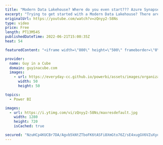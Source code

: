 ```yaml
---
title: "Modern Data Lakehouse? Where do you even start??? Azure Synapse of course!"
excerpt: "Trying to get started with a Modern Data Lakehouse? There are so many options today. Where do you even begin? Patrick and Stijn help you get a handle on it with Azure Synapse Analytics!  Stijn Wynants https://twitter.com/SQLStijn  Building a Modern Lakehouse Data Warehouse with Azure Synapse Analytics:"
originalUrl: https://youtube.com/watch?v=zQnyy2-58Ns
type: video
price: Free
length: PT13M54S
publishedDateTime: 2022-06-21T15:00:35Z
heat: 54

featuredContent: "<iframe width=\"800\" height=\"500\" frameborder=\"0\" src=\"https://www.youtube.com/embed/zQnyy2-58Ns\" allow=\"accelerometer; autoplay; encrypted-media; gyroscope; picture-in-picture\" allowfullscreen></iframe>"

provider:
  name: Guy in a Cube
  domain: guyinacube.com
  images:
    - url: https://everyday-cc.github.io/powerbi/assets/images/organizations/guyinacube.com-50x50.jpg
      width: 50
      height: 50

topics:
  - Power BI

images:
  - url: https://i.ytimg.com/vi/zQnyy2-58Ns/maxresdefault.jpg
    width: 1280
    height: 720
    isCached: true

secured: "NzuHCp4KUCBr7DA/Agvb5kNtZTboFK6tASFi8XmGto76Z/sE4xugGV6VZuXyqx0EsukcQv7LuGKJRWk1fii69snCb4UtzyQzFlaqQob04krci2IgA4hT68gx0pcTeCTp7DekiGioNcbLe0DEComZXkEx10ia+/ZsPrNeognrFWKOqFnIOSjiR+7QaTumvF87U2h+Z7kKjiCOJkYjcIfCiLIUdTPx2u8AneZTYgMWfBIl9dt0eADJs1mPzBcKQ90VW5e3/AlxwEkCl0+Wfpx0aK7Hn9KDUXSb7uyfmoNK0ty6BYepswohyzXdNuI73RL8rlJa5VCO80ndAbbPL7XNiP6oMk8lu2HZBef870Ur7uZ9UFx3ZL2cBapj50d7pzRBVbMF5soV2f0QzKoBusz/zz+7gKCaH5NjUiVdrNUVTyM=;SxqxQFy+RRYHTvVMYXBEKA=="
---
```


